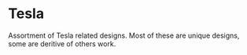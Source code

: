 # Tesla
Assortment of Tesla related designs.  Most of these are unique designs, some are deritive of others work. 
